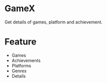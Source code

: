 # GameX

Get details of games, platform and achievement.

# Feature
- Games
- Achievements
- Platforms
- Genres
- Details

